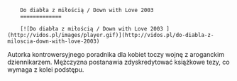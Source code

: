 
        Do diabła z miłością / Down with Love 2003 
        =============
        
        [![Do diabła z miłością / Down with Love 2003 ](http://vidos.pl/images/player.gif)](http://vidos.pl/do-diabla-z-miloscia-down-with-love-2003)
        
        
 Autorka kontrowersyjnego poradnika dla kobiet toczy wojnę z aroganckim dziennikarzem. Mężczyzna postanawia zdyskredytować książkowe tezy, co wymaga z kolei podstępu.
    